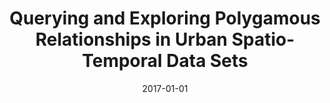 ---
title: 'Querying and Exploring Polygamous Relationships in Urban Spatio-Temporal Data Sets'
collection: publications
permalink: /publication/2017-querying-exploring-polygamous-relationships
excerpt: ''
date: 2017-01-01
venue: 'Proceedings of the 2017 ACM SIGMOD International Conference on Management of Data (<b>SIGMOD</b>), pp. 1643-1646'
paperurl: ''
authors: 'Y. Chan, F. Chirigati, H. Doraiswamy, C. Silva and J. Freire'
notes: '<i><b><a href="https://sigmod.org/sigmod-awards/sigmod-best-demonstration-award/" target="_blank">Honorable Mention, SIGMOD Best Demonstration Award</a></b></i><br/>[<a href="http://dl.acm.org/authorize?N31076" target="_blank">paper</a>] [<a href="../files/papers/chan-sigmod2017.pdf" target="_blank">preprint</a>]'
---